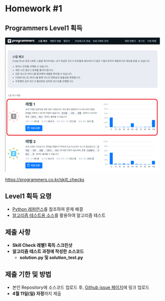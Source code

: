 # Homework #1

## Programmers Level1 획득

![프로그래머스 스킬체크](img/1.png)

<https://programmers.co.kr/skill_checks>

## Level1 획득 요령

- [Python 레퍼런스](https://devdocs.programmers.co.kr/python/)를 참조하여 문제 해결
- [알고리즘 테스트용 소스](http://github.com/ai-creatv/algorithm_PDS14/tree/master/2_Basics/2_2_AlgorithmTest/src/functionio/)를 활용하여 알고리즘 테스트

## 제출 사항

- **Skill Check 레벨1 획득 스크린샷**
- **알고리즘 테스트 과정에 작성한 소스코드**
  - **solution.py 및 solution_test.py**

## 제출 기한 및 방법

- 본인 Repository에 소스코드 업로드 후, [Github issue 페이지](https://github.com/ai-creatv/algorithm_PDS14/issues)에 링크 업로드
- **4월 11일(일) 자정**까지 제출
